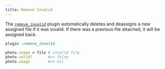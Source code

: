 ```yaml
---
title: Remove Invalid
---
```


The [`remove_invalid`][remove_invalid] plugin automatically deletes and
deassigns a new assigned file if it was invalid. If there was a previous file
attached, it will be assigned back.

```rb
plugin :remove_invalid
```

```rb
photo.image = file # invalid file
photo.valid?       #=> false
photo.image        #=> nil
```

[remove_invalid]: https://github.com/shrinerb/shrine/blob/master/lib/shrine/plugins/remove_invalid.rb
